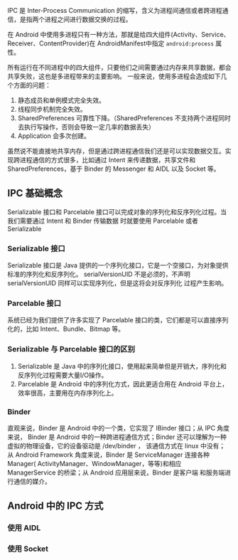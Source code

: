 IPC 是 Inter-Process Communication 的缩写，含义为进程间通信或者跨进程通信，是指两个进程之间进行数据交换的过程。

在 Android 中使用多进程只有一种方法，那就是给四大组件(Activity、Service、Receiver、ContentProvider)在
AndroidManifest中指定 `android:process` 属性。

所有运行在不同进程中的四大组件，只要他们之间需要通过内存来共享数据，都会共享失败，这也是多进程带来的主要影响。
一般来说，使用多进程会造成如下几个方面的问题：
1. 静态成员和单例模式完全失效。
2. 线程同步机制完全失效。
3. SharedPreferences 可靠性下降。（SharedPreferences 不支持两个进程同时去执行写操作，否则会导致一定几率的数据丢失）
4. Application 会多次创建。

虽然说不能直接地共享内存，但是通过跨进程通信我们还是可以实现数据交互。实现跨进程通信的方式很多，比如通过 Intent 
来传递数据，共享文件和 SharedPreferences，基于 Binder 的 Messenger 和 AIDL 以及 Socket 等。
 
## IPC 基础概念
Serializable 接口和 Parcelable 接口可以完成对象的序列化和反序列化过程。当我们需要通过 Intent 和 Binder 传输数据
时就要使用 Parcelable 或者 Serializable 

### Serializable 接口
Serializable 接口是 Java 提供的一个序列化接口，它是一个空接口，为对象提供标准的序列化和反序列化。
serialVersionUID 不是必须的，不声明 serialVersionUID 同样可以实现序列化，但是这将会对反序列化
过程产生影响。

### Parcelable 接口
系统已经为我们提供了许多实现了 Parcelable 接口的类，它们都是可以直接序列化的，比如 Intent、Bundle、Bitmap 等。

### Serializable 与 Parcelable 接口的区别
1. Serializable 是 Java 中的序列化接口，使用起来简单但是开销大，序列化和反序列化过程需要大量I/O操作。
2. Parcelable 是 Android 中的序列化方式，因此更适合用在 Android 平台上，效率很高，主要用在内存序列化上。

### Binder
直观来说，Binder 是 Android 中的一个类，它实现了 IBinder 接口；从 IPC 角度来说，
Binder 是 Android 中的一种跨进程通信方式；Binder 还可以理解为一种虚拟的物理设备，它的设备驱动是 /dev/binder ，
该通信方式在 linux 中没有；从 Android Framework 角度来说，Binder 是 ServiceManager 连接各种 Manager(
ActivityManager、WindowManager，等等)和相应 ManagerService 的桥梁；从 Android 应用层来说，Binder 是客户端
和服务端进行通信的媒介。


## Android 中的 IPC 方式

### 使用 AIDL

### 使用 Socket
